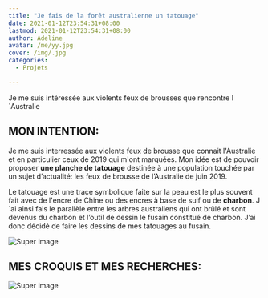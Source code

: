 ```yaml
---
title: "Je fais de la forêt australienne un tatouage"
date: 2021-01-12T23:54:31+08:00
lastmod: 2021-01-12T23:54:31+08:00
author: Adeline
avatar: /me/yy.jpg
cover: /img/.jpg
categories:
  - Projets

---
```


Je me suis intéressée aux violents feux de brousses que rencontre l´Australie

<!--more-->

## MON INTENTION:

Je me suis interressée aux violents feux de brousse que connait l'Australie et en particulier ceux de 2019 qui m'ont marquées.
Mon idée est de pouvoir proposer **une planche de tatouage** destinée à une population touchée par un sujet d’actualité:  les feux de brousse de l’Australie de juin 2019.

Le tatouage est une trace symbolique faite sur la peau est le plus souvent fait avec de l'encre de Chine ou des encres à base de suif ou de **charbon**.
J´ai ainsi fais le parallèle entre les arbres australiens qui ont brûlé et sont devenus du charbon et l’outil de dessin le fusain constitué de charbon. J’ai donc décidé de faire les dessins de mes tatouages au fusain. 


![Super image](/img/.PNG)

## MES CROQUIS ET MES RECHERCHES:

![Super image](/img/.PNG)



